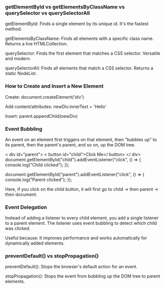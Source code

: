 ### getElementById vs getElementsByClassName vs querySelector vs querySelectorAll
getElementById: Finds a single element by its unique id. It's the fastest method.

getElementsByClassName: Finds all elements with a specific class name. Returns a live HTMLCollection.

querySelector: Finds the first element that matches a CSS selector. Versatile and modern.

querySelectorAll: Finds all elements that match a CSS selector. Returns a static NodeList.

### How to Create and Insert a New Element
Create: document.createElement('div')

Add content/attributes: newDiv.innerText = 'Hello'

Insert: parent.appendChild(newDiv) 

### Event Bubbling
An event on an element first triggers on that element, then "bubbles up" to its parent, then the parent's parent, and so on, up the DOM tree.

< div id="parent">
  < button id="child">Click Me</ button>
</ div>
document.getElementById("child").addEventListener("click", () => {
  console.log("Child clicked");
});

document.getElementById("parent").addEventListener("click", () => {
  console.log("Parent clicked");
});

Here, if you click on the child button, it will first go to child → then parent → then document.

### Event Delegation
Instead of adding a listener to every child element, you add a single listener to a parent element. The listener uses event bubbling to detect which child was clicked.

Useful because: It improves performance and works automatically for dynamically added elements.

### preventDefault() vs stopPropagation()
preventDefault(): Stops the browser's default action for an event.

stopPropagation(): Stops the event from bubbling up the DOM tree to parent elements.